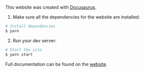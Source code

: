 This website was created with [Docusaurus](https://docusaurus.io/).

1. Make sure all the dependencies for the website are installed:

```sh
# Install dependencies
$ yarn
```
2. Run your dev server:

```sh
# Start the site
$ yarn start
```

Full documentation can be found on the [website](https://docusaurus.io/).
